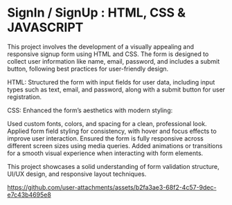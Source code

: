 # SignIn / SignUp : HTML, CSS & JAVASCRIPT

This project involves the development of a visually appealing and responsive signup form using HTML and CSS. The form is designed to collect user information like name, email, password, and includes a submit button, following best practices for user-friendly design.

HTML: Structured the form with input fields for user data, including input types such as text, email, and password, along with a submit button for user registration.


CSS: Enhanced the form’s aesthetics with modern styling:


Used custom fonts, colors, and spacing for a clean, professional look.
Applied form field styling for consistency, with hover and focus effects to improve user interaction.
Ensured the form is fully responsive across different screen sizes using media queries.
Added animations or transitions for a smooth visual experience when interacting with form elements.


This project showcases a solid understanding of form validation structure, UI/UX design, and responsive layout techniques.



https://github.com/user-attachments/assets/b2fa3ae3-68f2-4c57-9dec-e7c43b4695e8


